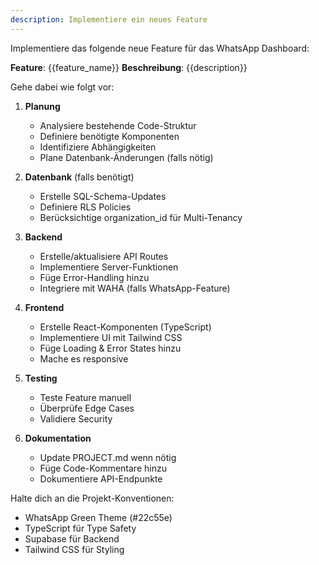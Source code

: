 ```yaml
---
description: Implementiere ein neues Feature
---
```


Implementiere das folgende neue Feature für das WhatsApp Dashboard:

**Feature**: {{feature_name}}
**Beschreibung**: {{description}}

Gehe dabei wie folgt vor:

1. **Planung**
   - Analysiere bestehende Code-Struktur
   - Definiere benötigte Komponenten
   - Identifiziere Abhängigkeiten
   - Plane Datenbank-Änderungen (falls nötig)

2. **Datenbank** (falls benötigt)
   - Erstelle SQL-Schema-Updates
   - Definiere RLS Policies
   - Berücksichtige organization_id für Multi-Tenancy

3. **Backend**
   - Erstelle/aktualisiere API Routes
   - Implementiere Server-Funktionen
   - Füge Error-Handling hinzu
   - Integriere mit WAHA (falls WhatsApp-Feature)

4. **Frontend**
   - Erstelle React-Komponenten (TypeScript)
   - Implementiere UI mit Tailwind CSS
   - Füge Loading & Error States hinzu
   - Mache es responsive

5. **Testing**
   - Teste Feature manuell
   - Überprüfe Edge Cases
   - Validiere Security

6. **Dokumentation**
   - Update PROJECT.md wenn nötig
   - Füge Code-Kommentare hinzu
   - Dokumentiere API-Endpunkte

Halte dich an die Projekt-Konventionen:
- WhatsApp Green Theme (#22c55e)
- TypeScript für Type Safety
- Supabase für Backend
- Tailwind CSS für Styling
